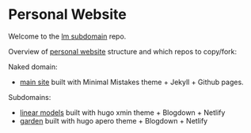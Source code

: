 # Personal Website 
Welcome to the [lm subdomain](https://lm.deeprich.net) repo.

Overview of [personal website](https://www.deeprich.net) structure and which repos to copy/fork: 

Naked domain:
- [main site](https://github.com/deeprich/deeprich.github.io.git) built with Minimal Mistakes theme + Jekyll + Github pages.

Subdomains: 
- [linear models](https://github.com/deeprich/linearmodels.git) built with hugo xmin theme + Blogdown + Netlify 
- [garden](https://github.com/deeprich/digitalgarden.git) built with hugo apero theme + Blogdown + Netlify
